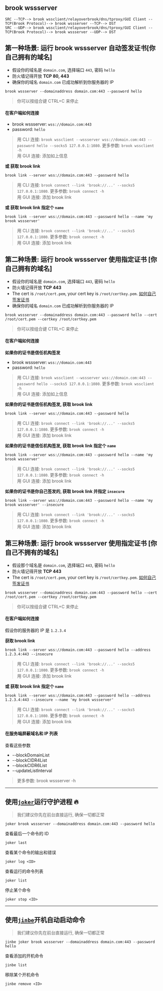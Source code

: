 ## brook wssserver

```
SRC --TCP--> brook wssclient/relayoverbrook/dns/tproxy/GUI Client --TCP(Brook Protocol)--> brook wssserver --TCP--> DST
SRC --UDP--> brook wssclient/relayoverbrook/dns/tproxy/GUI Client --TCP(Brook Protocol)--> brook wssserver --UDP--> DST
```

## 第一种场景: 运行 brook wssserver 自动签发证书[你自己拥有的域名]

-   假设你的域名是 `domain.com`, 选择端口 `443`, 密码 `hello`
-   防火墙记得开放 **TCP 80, 443**
-   确保你的域名 `domain.com` 已成功解析到你服务器的 IP

```
brook wssserver --domainaddress domain.com:443 --password hello
```

> 你可以按组合键 CTRL+C 来停止

#### 在客户端如何连接

-   brook wssserver: `wss://domain.com:443`
-   password: `hello`

> 用 CLI 连接: `brook wssclient --wssserver wss://domain.com:443 --password hello --socks5 127.0.0.1:1080`. 更多参数: `brook wssclient -h`<br/>
> 用 GUI 连接: 添加如上信息

**或 获取 brook link**

```
brook link --server wss://domain.com:443 --password hello
```

> 用 CLI 连接: `brook connect --link 'brook://...' --socks5 127.0.0.1:1080`. 更多参数: `brook connect -h`<br>
> 用 GUI 连接: 添加 brook link

**或 获取 brook link 指定个 `name`**

```
brook link --server wss://domain.com:443 --password hello --name 'my brook wssserver'
```

> 用 CLI 连接: `brook connect --link 'brook://...' --socks5 127.0.0.1:1080`. 更多参数: `brook connect -h`<br>
> 用 GUI 连接: 添加 brook link

## 第二种场景: 运行 brook wssserver 使用指定证书 [你自己拥有的域名]

-   假设你的域名是 `domain.com`, 选择端口 `443`, 密码 `hello`
-   防火墙记得开放 **TCP 443**
-   The cert is `/root/cert.pem`, your cert key is `/root/certkey.pem`. [如何自己签发证书](https://github.com/txthinking/mad/blob/master/readme_zh.md)
-   确保你的域名 `domain.com` 已成功解析到你服务器的 IP

```
brook wssserver --domainaddress domain.com:443 --password hello --cert /root/cert.pem --certkey /root/certkey.pem
```

> 你可以按组合键 CTRL+C 来停止

#### 在客户端如何连接

**如果你的证书是信任机构签发**

-   brook wssserver: `wss://domain.com:443`
-   password: `hello`

> 用 CLI 连接: `brook wssclient --wssserver wss://domain.com:443 --password hello --socks5 127.0.0.1:1080`. 更多参数: `brook wssclient -h`<br/>
> 用 GUI 连接: 添加如上信息

**如果你的证书是信任机构签发, 获取 brook link**

```
brook link --server wss://domain.com:443 --password hello
```

> 用 CLI 连接: `brook connect --link 'brook://...' --socks5 127.0.0.1:1080`. 更多参数: `brook connect -h`<br>
> 用 GUI 连接: 添加 brook link

**如果你的证书是信任机构签发, 获取 brook link 指定个 `name`**

```
brook link --server wss://domain.com:443 --password hello --name 'my brook wssserver'
```

> 用 CLI 连接: `brook connect --link 'brook://...' --socks5 127.0.0.1:1080`. 更多参数: `brook connect -h`<br>
> 用 GUI 连接: 添加 brook link

**如果你的证书是你自己签发的, 获取 brook link 并指定 `insecure`**

```
brook link --server wss://domain.com:443 --password hello --name 'my brook wssserver' --insecure
```

> 用 CLI 连接: `brook connect --link 'brook://...' --socks5 127.0.0.1:1080`. 更多参数: `brook connect -h`<br>
> 用 GUI 连接: 添加 brook link

## 第三种场景: 运行 brook wssserver 使用指定证书 [你自己不拥有的域名]

-   假设那个域名是 `domain.com`, 选择端口 `443`, 密码 `hello`
-   防火墙记得开放 **TCP 443**
-   The cert is `/root/cert.pem`, your cert key is `/root/certkey.pem`. [如何自己签发证书](https://github.com/txthinking/mad/blob/master/readme_zh.md)

```
brook wssserver --domainaddress domain.com:443 --password hello --cert /root/cert.pem --certkey /root/certkey.pem
```

> 你可以按组合键 CTRL+C 来停止

#### 在客户端如何连接

假设你的服务器的 IP 是 `1.2.3.4`

**获取 brook link**

```
brook link --server wss://domain.com:443 --password hello --address 1.2.3.4:443 --insecure
```

> 用 CLI 连接: `brook connect --link 'brook://...' --socks5 127.0.0.1:1080`. 更多参数: `brook connect -h`<br>
> 用 GUI 连接: 添加 brook link

**或 获取 brook link 指定个 `name`**

```
brook link --server wss://domain.com:443 --password hello --address 1.2.3.4:443 --insecure --name 'my brook wssserver'
```

> 用 CLI 连接: `brook connect --link 'brook://...' --socks5 127.0.0.1:1080`. 更多参数: `brook connect -h`<br>
> 用 GUI 连接: 添加 brook link

#### 在服务端屏蔽域名和 IP 列表

查看这些参数

-   --blockDomainList
-   --blockCIDR4List
-   --blockCIDR6List
-   --updateListInterval

> 更多参数: brook wssserver -h

---

## 使用[`joker`](https://github.com/txthinking/joker)运行守护进程 🔥

> 我们建议你先在前台直接运行, 确保一切都正常

```
joker brook wssserver --domainaddress domain.com:443 --password hello
```

查看最后一个命令的 ID

```
joker last
```

查看某个命令的输出和错误

```
joker log <ID>
```

查看运行的命令列表

```
joker list
```

停止某个命令

```
joker stop <ID>
```

---

## 使用[`jinbe`](https://github.com/txthinking/jinbe)开机自动启动命令

> 我们建议你先在前台直接运行, 确保一切都正常

```
jinbe joker brook wssserver --domainaddress domain.com:443 --password hello
```

查看添加的开机命令

```
jinbe list
```

移除某个开机命令

```
jinbe remove <ID>
```

